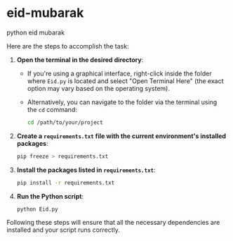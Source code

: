 # eid-mubarak
python eid mubarak



Here are the steps to accomplish the task:

1. **Open the terminal in the desired directory**:
   - If you're using a graphical interface, right-click inside the folder where `Eid.py` is located and select "Open Terminal Here" (the exact option may vary based on the operating system).

   - Alternatively, you can navigate to the folder via the terminal using the `cd` command:
     ```bash
     cd /path/to/your/project
     ```

2. **Create a `requirements.txt` file with the current environment's installed packages**:
   ```bash
   pip freeze > requirements.txt
   ```

3. **Install the packages listed in `requirements.txt`**:
   ```bash
   pip install -r requirements.txt
   ```

4. **Run the Python script**:
   ```bash
   python Eid.py
   ```

Following these steps will ensure that all the necessary dependencies are installed and your script runs correctly.

